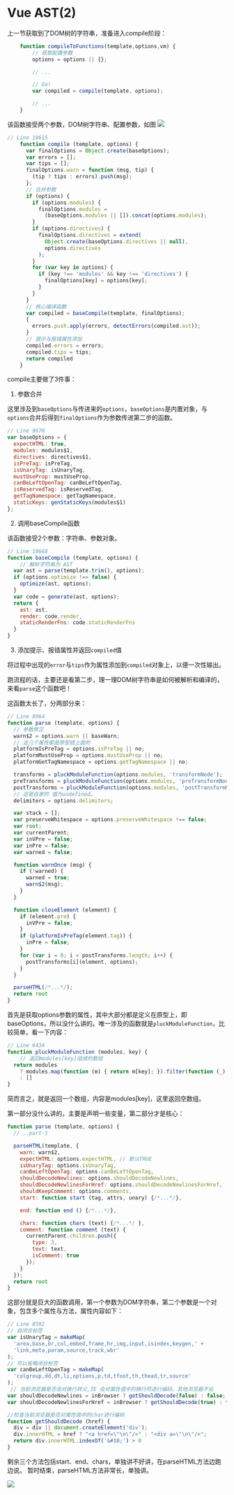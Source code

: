 # Vue AST(2)

上一节获取到了DOM树的字符串，准备进入compile阶段：
```js
    function compileToFunctions(template,options,vm) {
        // 获取配置参数
        options = options || {};

        // ...

        // Go!
        var compiled = compile(template, options);

        // ...
    }
```

该函数接受两个参数，DOM树字符串、配置参数，如图
![](./img/compile-args.png)

```js
// Line 10615 
    function compile (template, options) {
      var finalOptions = Object.create(baseOptions);
      var errors = [];
      var tips = [];
      finalOptions.warn = function (msg, tip) {
        (tip ? tips : errors).push(msg);
      };
      // 合并参数
      if (options) {
        if (options.modules) {
          finalOptions.modules =
            (baseOptions.modules || []).concat(options.modules);
        }
        if (options.directives) {
          finalOptions.directives = extend(
            Object.create(baseOptions.directives || null),
            options.directives
          );
        }
        for (var key in options) {
          if (key !== 'modules' && key !== 'directives') {
            finalOptions[key] = options[key];
          }
        }
      }
      // 核心编译函数
      var compiled = baseCompile(template, finalOptions);
      {
        errors.push.apply(errors, detectErrors(compiled.ast));
      }
      // 提示与报错属性添加
      compiled.errors = errors;
      compiled.tips = tips;
      return compiled
    }
```
compile主要做了3件事：

1. 参数合并

这里涉及到`baseOptions`与传进来的`options`，`baseOptions`是内置对象，与`options`合并后得到`finalOptions`作为参数传进第二步的函数。
```js
// Line 9670
var baseOptions = {
  expectHTML: true,
  modules: modules$1,
  directives: directives$1,
  isPreTag: isPreTag,
  isUnaryTag: isUnaryTag,
  mustUseProp: mustUseProp,
  canBeLeftOpenTag: canBeLeftOpenTag,
  isReservedTag: isReservedTag,
  getTagNamespace: getTagNamespace,
  staticKeys: genStaticKeys(modules$1)
};
```
2. 调用baseCompile函数

该函数接受2个参数：字符串、参数对象。
```js
// Line 10668
function baseCompile (template, options) {
    // 解析字符串为 AST
  var ast = parse(template.trim(), options);
  if (options.optimize !== false) {
    optimize(ast, options);
  }
  var code = generate(ast, options);
  return {
    ast: ast,
    render: code.render,
    staticRenderFns: code.staticRenderFns
  }
}
```
3. 添加提示、报错属性并返回`compiled`值

将过程中出现的`error`与`tips`作为属性添加到`compiled`对象上，以便一次性输出。

跑流程的话，主要还是看第二步，理一理DOM树字符串是如何被解析和编译的，来看`parse`这个函数吧！　

这函数太长了，分两部分来：　
```js
// Line 8964
function parse (template, options) {
  // 参数修正
  warn$2 = options.warn || baseWarn;
  // 这几个属性都是原型链上面的
  platformIsPreTag = options.isPreTag || no;
  platformMustUseProp = options.mustUseProp || no;
  platformGetTagNamespace = options.getTagNamespace || no;

  transforms = pluckModuleFunction(options.modules, 'transformNode');
  preTransforms = pluckModuleFunction(options.modules, 'preTransformNode');
  postTransforms = pluckModuleFunction(options.modules, 'postTransformNode');
  // 这是自家的 值为undefined…
  delimiters = options.delimiters;

  var stack = [];
  var preserveWhitespace = options.preserveWhitespace !== false;
  var root;
  var currentParent;
  var inVPre = false;
  var inPre = false;
  var warned = false;

  function warnOnce (msg) {
    if (!warned) {
      warned = true;
      warn$2(msg);
    }
  }

  function closeElement (element) {
    if (element.pre) {
      inVPre = false;
    }
    if (platformIsPreTag(element.tag)) {
      inPre = false;
    }
    for (var i = 0; i < postTransforms.length; i++) {
      postTransforms[i](element, options);
    }
  }

  parseHTML(/*...*/);
  return root
}

```
首先是获取options参数的属性，其中大部分都是定义在原型上，即baseOptions，所以没什么讲的。唯一涉及的函数就是`pluckModuleFunction`，比较简单，看一下内容：
```js
// Line 6434
function pluckModuleFunction (modules, key) {
    // 返回modules[key]组成的数组
  return modules
    ? modules.map(function (m) { return m[key]; }).filter(function (_) { return _; })
    : []
}
```

简而言之，就是返回一个数组，内容是modules[key]，这里返回空数组。

第一部分没什么讲的，主要是声明一些变量，第二部分才是核心：
```js
function parse (template, options) {
  // ..part-1

  parseHTML(template, {
    warn: warn$2,
    expectHTML: options.expectHTML, // 默认TRUE
    isUnaryTag: options.isUnaryTag,
    canBeLeftOpenTag: options.canBeLeftOpenTag,
    shouldDecodeNewlines: options.shouldDecodeNewlines,
    shouldDecodeNewlinesForHref: options.shouldDecodeNewlinesForHref,
    shouldKeepComment: options.comments,
    start: function start (tag, attrs, unary) {/*...*/},

    end: function end () {/*...*/},

    chars: function chars (text) {/*...*/ },
    comment: function comment (text) {
      currentParent.children.push({
        type: 3,
        text: text,
        isComment: true
      });
    }
  });
  return root
}
```

这部分就是巨大的函数调用，第一个参数为DOM字符串，第二个参数是一个对象，包含多个属性与方法，属性内容如下：

```js
// Line 8592
// 自闭合标签
var isUnaryTag = makeMap(
  'area,base,br,col,embed,frame,hr,img,input,isindex,keygen,' +
  'link,meta,param,source,track,wbr'
);
// 可以省略闭合标签
var canBeLeftOpenTag = makeMap(
  'colgroup,dd,dt,li,options,p,td,tfoot,th,thead,tr,source'
);
 // 当前浏览器是否会对换行转义,IE 会对属性值中的换行符进行编码，其他浏览器不会
var shouldDecodeNewlines = inBrowser ? getShouldDecode(false) : false;
var shouldDecodeNewlinesForHref = inBrowser ? getShouldDecode(true) : false;

//检查当前浏览器是否对属性值中的char进行编码
function getShouldDecode (href) {
  div = div || document.createElement('div');
  div.innerHTML = href ? "<a href=\"\n\"/>" : "<div a=\"\n\"/>";
  return div.innerHTML.indexOf('&#10;') > 0
}
```

剩余三个方法包括start、end、chars，单独讲不好讲，在parseHTML方法边跑边说。
暂时结束，parseHTML方法非常长，单独讲。

![](compileToFunctions.png)